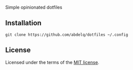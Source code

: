 Simple opinionated dotfiles

## Installation

    git clone https://github.com/abdelq/dotfiles ~/.config

## License

Licensed under the terms of the [MIT license](LICENSE).
